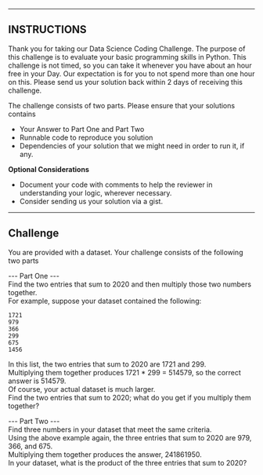 ------------
INSTRUCTIONS
------------
Thank you for taking our Data Science Coding Challenge. 
The purpose of this challenge is to evaluate your basic programming skills in Python.
This challenge is not timed, so you can take it whenever you have about an hour free in your Day. 
Our expectation is for you to not spend more than one hour on this. Please send us your solution back within 2 days of receiving this challenge.


The challenge consists of two parts. Please ensure that your solutions contains
- Your Answer to Part One and Part Two  
- Runnable code to reproduce you solution
- Dependencies of your solution that we might need in order to run it, if any.

**Optional Considerations**    
- Document your code with comments to help the reviewer in understanding your logic, wherever necessary.
- Consider sending us your solution via a gist.

---------  
Challenge  
---------  
You are provided with a dataset. Your challenge consists of the following two parts  

--- Part One ---  
Find the two entries that sum to 2020 and then multiply those two numbers together.  
For example, suppose your dataset contained the following:  
```
1721  
979  
366  
299  
675  
1456
```  
In this list, the two entries that sum to 2020 are 1721 and 299.  
Multiplying them together produces 1721 * 299 = 514579, so the correct answer is 514579.   
Of course, your actual dataset is much larger.   
Find the two entries that sum to 2020; what do you get if you multiply them together?  

--- Part Two ---  
Find three numbers in your dataset that meet the same criteria.  
Using the above example again, the three entries that sum to 2020 are 979, 366, and 675.   
Multiplying them together produces the answer, 241861950.  
In your dataset, what is the product of the three entries that sum to 2020?  
